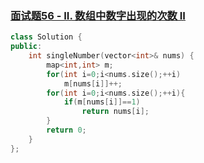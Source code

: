 ### [面试题56 - II. 数组中数字出现的次数 II](https://leetcode-cn.com/problems/shu-zu-zhong-shu-zi-chu-xian-de-ci-shu-ii-lcof/)

```c++
class Solution {
public:
    int singleNumber(vector<int>& nums) {
        map<int,int> m;
        for(int i=0;i<nums.size();++i)
            m[nums[i]]++;
        for(int i=0;i<nums.size();++i){
            if(m[nums[i]]==1)
                return nums[i];
        }
        return 0;
    }
};
```

